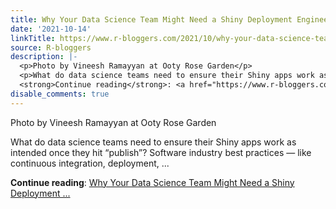 ```yaml
---
title: Why Your Data Science Team Might Need a Shiny Deployment Engineer
date: '2021-10-14'
linkTitle: https://www.r-bloggers.com/2021/10/why-your-data-science-team-might-need-a-shiny-deployment-engineer/
source: R-bloggers
description: |-
  <p>Photo by Vineesh Ramayyan at Ooty Rose Garden</p>
  <p>What do data science teams need to ensure their Shiny apps work as intended once they hit “publish”? Software industry best practices — like continuous integration, deployment, ...</p>
  <strong>Continue reading</strong>: <a href="https://www.r-bloggers.com/2021/10/why-your-data-science-team-might-need-a-shiny-deployment-engineer/">Why Your Data Science Team Might Need a Shiny Deployment ...
disable_comments: true
---
```

<p>Photo by Vineesh Ramayyan at Ooty Rose Garden</p>
<p>What do data science teams need to ensure their Shiny apps work as intended once they hit “publish”? Software industry best practices — like continuous integration, deployment, ...</p>
<strong>Continue reading</strong>: <a href="https://www.r-bloggers.com/2021/10/why-your-data-science-team-might-need-a-shiny-deployment-engineer/">Why Your Data Science Team Might Need a Shiny Deployment ...